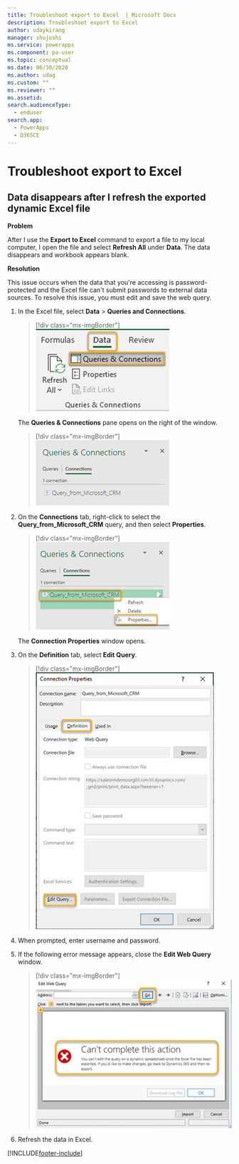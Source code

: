 ```yaml
---
title: Troubleshoot export to Excel  | Microsoft Docs
description: Troubleshoot export to Excel
author: udaykirang
manager: shujoshi
ms.service: powerapps
ms.component: pa-user
ms.topic: conceptual
ms.date: 06/30/2020
ms.author: udag
ms.custom: ""
ms.reviewer: ""
ms.assetid: 
search.audienceType: 
  - enduser
search.app: 
  - PowerApps
  - D365CE
---
```


# Troubleshoot export to Excel

## Data disappears after I refresh the exported dynamic Excel file

**Problem**

After I use the **Export to Excel** command to export a file to my local computer, I open the file and select **Refresh All** under **Data**. The data disappears and workbook appears blank.

**Resolution**

This issue occurs when the data that you're accessing is password-protected and the Excel file can't submit passwords to external data sources. To resolve this issue, you must edit and save the web query.

1. In the Excel file, select **Data** > **Queries and Connections**.

    > [!div class="mx-imgBorder"]
    > ![Select Data, and then select Queries and Connections](media/ts-e2e-select-queries-connections.png "Select Data, and then select Queries and Connections")

    The **Queries & Connections** pane opens on the right of the window.

    > [!div class="mx-imgBorder"]
    > ![Queries and Connections window](media/ts-e2e-queries-connections-pane.png "Queries and Connections window")

2. On the **Connections** tab, right-click to select the **Query_from_Microsoft_CRM** query, and then select **Properties**.

    > [!div class="mx-imgBorder"]
    > ![Select Properties](media/ts-e2e-select-properties-from-query.png "Select Properties")

    The **Connection Properties** window opens.

3. On the **Definition** tab, select **Edit Query**.

    > [!div class="mx-imgBorder"]
    > ![Select edit query](media/ts-e2e-select-edit-query.png "Select edit query")

4. When prompted, enter username and password.   

5. If the following error message appears, close the **Edit Web Query** window.   

    > [!div class="mx-imgBorder"]
    > ![Error message](media/ts-e2e-error-message.png "Error message")    

6. Refresh the data in Excel.


[!INCLUDE[footer-include](../includes/footer-banner.md)]
